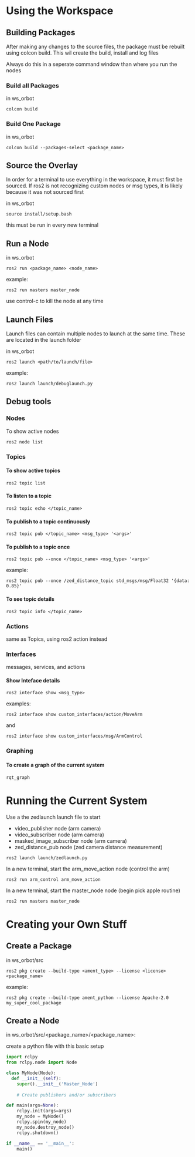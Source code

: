 # Using the Workspace
## Building Packages

After making any changes to the source files, the package must be rebuilt using colcon build. This wil create the build, install and log files

Always do this in a seperate command window than where you run the nodes

### Build all Packages

in ws_orbot
```console
colcon build
```
### Build One Package

in ws_orbot
```console
colcon build --packages-select <package_name>
```

## Source the Overlay

In order for a terminal to use everything in the workspace, it must first be sourced. If ros2 is not recognizing custom nodes or msg types, it is likely because it was not sourced first

in ws_orbot
```console
source install/setup.bash
```

this must be run in every new terminal

## Run a Node

in ws_orbot
```console
ros2 run <package_name> <node_name>
```
example:
```console
ros2 run masters master_node
```

use control-c to kill the node at any time

## Launch Files
Launch files can contain multiple nodes to launch at the same time.
These are located in the launch folder

in ws_orbot
```console
ros2 launch <path/to/launch/file>
```
example:
```console
ros2 launch launch/debuglaunch.py
```

## Debug tools
### Nodes
To show active nodes
```console
ros2 node list
```
### Topics
#### To show active topics
```console
ros2 topic list
```

#### To listen to a topic

```console
ros2 topic echo </topic_name>
```

#### To publish to a topic continuously

```console
ros2 topic pub </topic_name> <msg_type> '<args>'
```

#### To publish to a topic once

```console
ros2 topic pub --once </topic_name> <msg_type> '<args>'
```
example:
```console
ros2 topic pub --once /zed_distance_topic std_msgs/msg/Float32 '{data: 0.85}'
```

#### To see topic details

```console
ros2 topic info </topic_name>
```

### Actions

same as Topics, using ros2 action instead

### Interfaces

messages, services, and actions

#### Show Inteface details

```console
ros2 interface show <msg_type>
``` 
examples:
```console
ros2 interface show custom_interfaces/action/MoveArm
```
and
```console
ros2 interface show custom_interfaces/msg/ArmControl
```

### Graphing
#### To create a graph of the current system
```console
rqt_graph
```

# Running the Current System

Use a the zedlaunch launch file to start
- video_publisher node (arm camera)
- video_subscriber node (arm camera)
- masked_image_subscriber node (arm camera)
- zed_distance_pub node (zed camera distance measurement)
```console
ros2 launch launch/zedlaunch.py
```

In a new terminal, start the arm_move_action node (control the arm)
```console
ros2 run arm_control arm_move_action
```

In a new terminal, start the master_node node (begin pick apple routine)
```console
ros2 run masters master_node
```


# Creating your Own Stuff

## Create a Package
in ws_orbot/src
```console
ros2 pkg create --build-type <ament_type> --license <license> <package_name>
```
example:
```console
ros2 pkg create --build-type ament_python --license Apache-2.0 my_super_cool_package
```

## Create a Node
in ws_orbot/src/<package_name>/<package_name>:

create a python file with this basic setup
```python
import rclpy
from rclpy.node import Node

class MyNode(Node):
  def __init__(self):
    super().__init__('Master_Node')
    
    # Create publishers and/or subscribers

def main(args=None):
    rclpy.init(args=args)
    my_node = MyNode()
    rclpy.spin(my_node)
    my_node.destroy_node()
    rclpy.shutdown()

if __name__ == '__main__':
    main()

```


